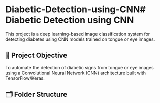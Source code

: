 # Diabetic-Detection-using-CNN# Diabetic Detection using CNN

This project is a deep learning-based image classification system for detecting diabetes using CNN models trained on tongue or eye images.

## 🧠 Project Objective

To automate the detection of diabetic signs from tongue or eye images using a Convolutional Neural Network (CNN) architecture built with TensorFlow/Keras.

## 🗂️ Folder Structure

